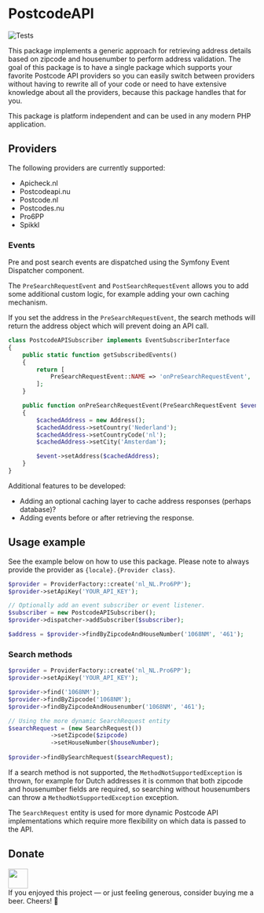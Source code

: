 # PostcodeAPI
![Tests](https://github.com/sdrenth/PostcodeAPI/actions/workflows/tests.yml/badge.svg) 

This package implements a generic approach for retrieving address details based on zipcode and housenumber to perform address validation. 
The goal of this package is to have a single package which supports your favorite Postcode API providers so you can easily switch between providers without having to rewrite all of your code or need to have extensive knowledge about all the providers, because this package handles that for you.

This package is platform independent and can be used in any modern PHP application.

## Providers
The following providers are currently supported:
- Apicheck.nl
- Postcodeapi.nu
- Postcode.nl
- Postcodes.nu
- Pro6PP
- Spikkl

### Events
Pre and post search events are dispatched using the Symfony Event Dispatcher component.

The `PreSearchRequestEvent` and `PostSearchRequestEvent` allows you to add some additional custom logic, for example adding your own caching mechanism.

If you set the address in the `PreSearchRequestEvent`, the search methods will return the address object which will prevent doing an API call.
```php
class PostcodeAPISubscriber implements EventSubscriberInterface
{
    public static function getSubscribedEvents()
    {
        return [
            PreSearchRequestEvent::NAME => 'onPreSearchRequestEvent',
        ];
    }

    public function onPreSearchRequestEvent(PreSearchRequestEvent $event): void
    {
        $cachedAddress = new Address();
        $cachedAddress->setCountry('Nederland');
        $cachedAddress->setCountryCode('nl');
        $cachedAddress->setCity('Amsterdam');

        $event->setAddress($cachedAddress);
    }
}
```

Additional features to be developed:
* Adding an optional caching layer to cache address responses (perhaps database)?
* Adding events before or after retrieving the response.

## Usage example
See the example below on how to use this package. Please note to always provide the provider as `{locale}.{Provider class}`.

```php
$provider = ProviderFactory::create('nl_NL.Pro6PP');
$provider->setApiKey('YOUR_API_KEY');

// Optionally add an event subscriber or event listener.
$subscriber = new PostcodeAPISubscriber();
$provider->dispatcher->addSubscriber($subscriber);

$address = $provider->findByZipcodeAndHouseNumber('1068NM', '461');
```

### Search methods
```php
$provider = ProviderFactory::create('nl_NL.Pro6PP');
$provider->setApiKey('YOUR_API_KEY');

$provider->find('1068NM');
$provider->findByZipcode('1068NM');
$provider->findByZipcodeAndHousenumber('1068NM', '461');

// Using the more dynamic SearchRequest entity
$searchRequest = (new SearchRequest())
            ->setZipcode($zipcode)
            ->setHouseNumber($houseNumber);
            
$provider->findBySearchRequest($searchRequest);
```

If a search method is not supported, the `MethodNotSupportedException` is thrown, for example for Dutch addresses it is common that both zipcode and housenumber fields are required, so searching without housenumbers can throw a `MethodNotSupportedException` exception.

The `SearchRequest` entity is used for more dynamic Postcode API implementations which require more flexibility on which data is passed to the API.

## Donate

<a href="https://paypal.me/sndrenth/"><img src="https://raw.githubusercontent.com/andreostrovsky/donate-with-paypal/master/blue.svg" height="40"></a>  
If you enjoyed this project — or just feeling generous, consider buying me a beer. Cheers! :beers:
